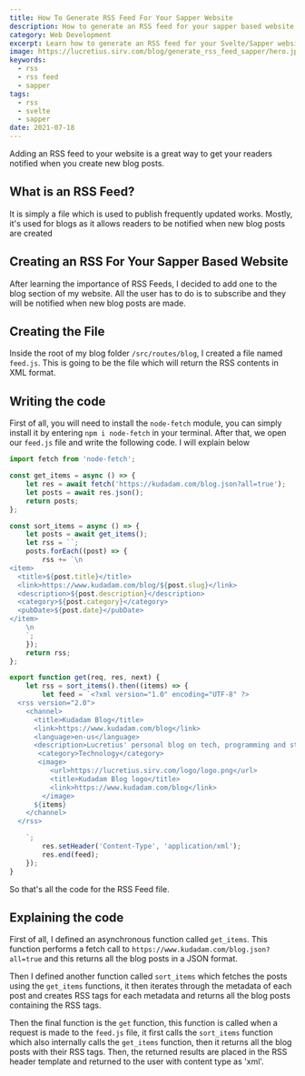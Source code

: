 ```yaml
---
title: How To Generate RSS Feed For Your Sapper Website
description: How to generate an RSS feed for your sapper based website using javascript
category: Web Development
excerpt: Learn how to generate an RSS feed for your Svelte/Sapper website
image: https://lucretius.sirv.com/blog/generate_rss_feed_sapper/hero.jpg
keywords:
  - rss
  - rss feed
  - sapper
tags:
  - rss 
  - svelte
  - sapper
date: 2021-07-18
---
```


<p class="intro">
  Adding an RSS feed to your website is a great way to get your readers notified when you create new blog posts.
</p>

## What is an RSS Feed?

It is simply a file which is used to publish frequently updated works. Mostly, it's used for blogs as it allows readers to be notified when new blog posts are created

## Creating an RSS For Your Sapper Based Website

After learning the importance of RSS Feeds, I decided to add one to the blog section of my website. All the user has to do is to subscribe and they will be notified when new blog posts are made.

## Creating the File

Inside the root of my blog folder `/src/routes/blog`, I created a file named `feed.js`. This is going to be the file which will return the RSS contents in XML format.

## Writing the code

First of all, you will need to install the `node-fetch` module, you can simply install it by entering `npm i node-fetch` in your terminal.
After that, we open our `feed.js` file and write the following code.
I will explain below

```js
import fetch from 'node-fetch';

const get_items = async () => {
	let res = await fetch('https://kudadam.com/blog.json?all=true');
	let posts = await res.json();
	return posts;
};

const sort_items = async () => {
	let posts = await get_items();
	let rss = ``;
	posts.forEach((post) => {
		rss += `\n
<item>
  <title>${post.title}</title>
  <link>https://www.kudadam.com/blog/${post.slug}</link>
  <description>${post.description}</description>
  <category>${post.category}</category>
  <pubDate>${post.date}</pubDate>
</item>
    \n
    `;
	});
	return rss;
};

export function get(req, res, next) {
	let rss = sort_items().then((items) => {
		let feed = `<?xml version="1.0" encoding="UTF-8" ?>
  <rss version="2.0">
    <channel>
      <title>Kudadam Blog</title>
      <link>https://www.kudadam.com/blog</link>
      <language>en-us</language>
      <description>Lucretius' personal blog on tech, programming and stuff</description>
       <category>Technology</category>
       <image>
          <url>https://lucretius.sirv.com/logo/logo.png</url>
          <title>Kudadam Blog logo</title>
          <link>https://www.kudadam.com/blog</link>
        </image>
      ${items}
    </channel>
  </rss>

    `;
		res.setHeader('Content-Type', 'application/xml');
		res.end(feed);
	});
}
```

So that's all the code for the RSS Feed file.

## Explaining the code

First of all, I defined an asynchronous function called `get_items`. This function performs a fetch call to `https://www.kudadam.com/blog.json?all=true` and this returns all the blog posts in a JSON format.

Then I defined another function called `sort_items` which fetches the posts using the `get_items` functions, it then iterates through the metadata of each post and creates RSS tags for each metadata and returns all the blog posts containing the RSS tags.

Then the final function is the `get` function, this function is called when a request is made to the `feed.js` file, it first calls the `sort_items` function which also internally calls the `get_items` function, then it returns all the blog posts with their RSS tags.
Then, the returned results are placed in the RSS header template and returned to the user with content type as 'xml'.
